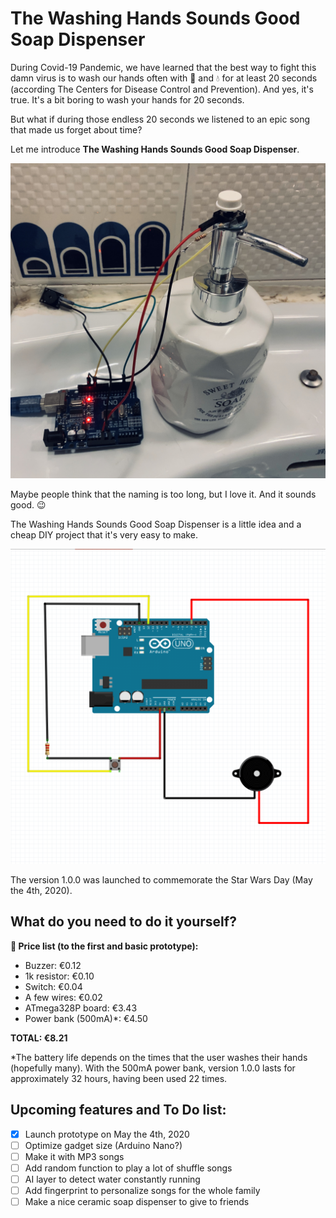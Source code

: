 # The Washing Hands Sounds Good Soap Dispenser

During Covid-19 Pandemic, we have learned that the best way to fight this damn virus is to wash our hands often with :soap: and :droplet: for at least 20 seconds (according The Centers for Disease Control and Prevention). And yes, it's true. It's a bit boring to wash your hands for 20 seconds.

But what if during those endless 20 seconds we listened to an epic song that made us forget about time?

Let me introduce **The Washing Hands Sounds Good Soap Dispenser**.

![](./img/0001.jpg)

Maybe people think that the naming is too long, but I love it. And it sounds good. :wink:

The Washing Hands Sounds Good Soap Dispenser is a little idea and a cheap DIY project that it's very easy to make.

![](./img/0002.png)

The version 1.0.0 was launched to commemorate the Star Wars Day (May the 4th, 2020).

## What do you need to do it yourself?

**🛒 Price list (to the first and basic prototype):**

- Buzzer: €0.12
- 1k resistor: €0.10
- Switch: €0.04
- A few wires: €0.02
- ATmega328P board: €3.43
- Power bank (500mA)*: €4.50

**TOTAL: €8.21**

*The battery life depends on the times that the user washes their hands (hopefully many). With the 500mA power bank, version 1.0.0 lasts for approximately 32 hours, having been used 22 times.

## Upcoming features and To Do list:

- [x] Launch prototype on May the 4th, 2020
- [ ] Optimize gadget size (Arduino Nano?)
- [ ] Make it with MP3 songs
- [ ] Add random function to play a lot of shuffle songs
- [ ] AI layer to detect water constantly running
- [ ] Add fingerprint to personalize songs for the whole family
- [ ] Make a nice ceramic soap dispenser to give to friends
